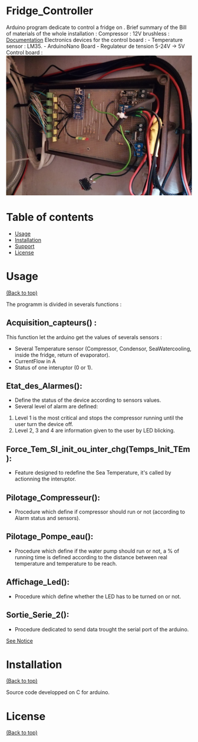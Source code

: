 
# Fridge_Controller

  Arduino program dedicate to control a fridge on .
      Brief summary of the Bill of materials of the whole installation : 
		Compressor : 12V brushless : [Documentation](Pictures/2020_Doc_Compressor.pdf)
		Electronics devices for the control board : 
			- Temperature sensor : LM35.
			- ArduinoNano Board
			- Regulateur de tension 5-24V -> 5V
		Control board : ![image](Pictures/Control_Board.jpg)

# Table of contents

- [Usage](#usage)
- [Installation](#installation)
- [Support](#Support)
- [License](#license)


# Usage

[(Back to top)](#table-of-contents)

The programm is divided in severals functions :

## Acquisition_capteurs() : 
This function let the arduino get the values of severals sensors :
- Several Temperature sensor (Compressor, Condensor, SeaWatercooling, inside the fridge, return of evaporator).
- CurrentFlow in A
- Status of one interuptor (0 or 1).
 
 ## Etat_des_Alarmes():  
- Define the status of the device according to sensors values.
- Several level of alarm are defined:
1. Level 1 is the most critical and stops the compressor running until the user turn the device off.
2. Level 2, 3 and 4 are information given to the user by LED blicking.

  ## Force_Tem_SI_init_ou_inter_chg(Temps_Init_TEm):
-  Feature designed to redefine the Sea Temperature, it's called by actionning the interuptor.
  ## Pilotage_Compresseur():
-  Procedure which define if compressor should run or not (according to Alarm status and sensors).
 ## Pilotage_Pompe_eau():
-  Procedure which define if the water pump should run or not, a % of running time is defined according to the  distance between real temperature and temperature to be reach.
  ## Affichage_Led():
- Procedure which define whether the LED has to be turned on or not. 
 ## Sortie_Serie_2():
-  Procedure dedicated to send data trought the serial port of the arduino.


 [See Notice](Pictures/Notice.pdf)	

# Installation

[(Back to top)](#table-of-contents)
  
  Source code developped on C for arduino.


# License

[(Back to top)](#table-of-contents)
	
